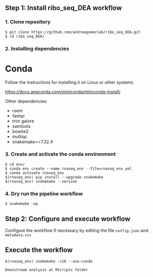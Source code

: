 ## Step 1: Install ribo_seq_DEA workflow

### 1. Clone repository
```shell
$ git clone https://github.com/andreagomezlab/ribo_seq_DEA.git
$ cd ribo_seq_DEA/
```

### 2. Installing dependencies

# Conda
Follow the instructions for installing it on Linux or other systems

https://docs.anaconda.com/miniconda/miniconda-install/

Other dependencies:
* rsem
* fastqc
* trim galore
* samtools
* bowtie2
* multiqc
* snakemake==7.32.4

### 3. Create and activate the conda environment
```shell
$ cd env/
$ conda env create --name rnaseq_env --file=rnaseq_env.yml 
$ conda activate rnaseq_env
$(rnaseq_env) pip install --upgrade snakemake
$(rnaseq_env) snakemake --version

```

### 4. Dry run the pipeline workflow
```shell
$ snakemake -np
```

## Step 2: Configure and execute workflow

Configure the workflow if necessary by editing the file <code>config.json</code> and <code>metadata.cvs</code>

## Execute the workflow

```shell
$(rnaseq_env) snakemake -c10 --use-conda

Downstream analysis at RScripts folder

```